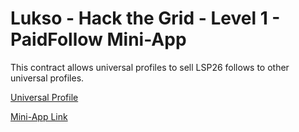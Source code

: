 # Lukso - Hack the Grid - Level 1 - PaidFollow Mini-App

This contract allows universal profiles to sell LSP26 follows to other universal profiles.

[Universal Profile](https://universaleverything.io/0x772de19834bf2583b5f26f843c5961dfdd3bdf38)

[Mini-App Link](https://ipfs.io/ipfs/bafybeidmhlgnoyayk6qyxfoisbbtheb6xtu4rvwkwsjy5oujfcrv5xorbq)
